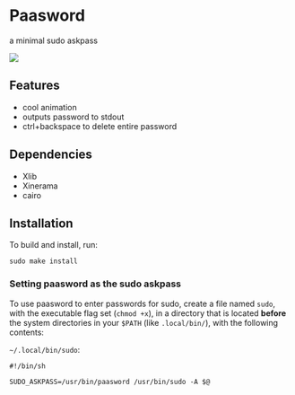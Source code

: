 # Paasword

a minimal sudo askpass

![](paasword.gif)

## Features

 - cool animation
 - outputs password to stdout
 - ctrl+backspace to delete entire password

## Dependencies

 - Xlib
 - Xinerama
 - cairo

## Installation

To build and install, run:

```
sudo make install
```

### Setting paasword as the sudo askpass

To use paasword to enter passwords for sudo, create a file named `sudo`, with the executable flag set (`chmod +x`), in a directory that is located **before** the system directories in your `$PATH` (like `.local/bin/`), with the following contents:

`~/.local/bin/sudo`:
```
#!/bin/sh

SUDO_ASKPASS=/usr/bin/paasword /usr/bin/sudo -A $@
```
